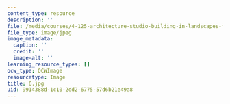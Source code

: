 ```yaml
---
content_type: resource
description: ''
file: /media/courses/4-125-architecture-studio-building-in-landscapes-fall-2002/9914388d1c102dd2677557d6b21e49a8_6.jpg
file_type: image/jpeg
image_metadata:
  caption: ''
  credit: ''
  image-alt: ''
learning_resource_types: []
ocw_type: OCWImage
resourcetype: Image
title: 6.jpg
uid: 9914388d-1c10-2dd2-6775-57d6b21e49a8
---
```

